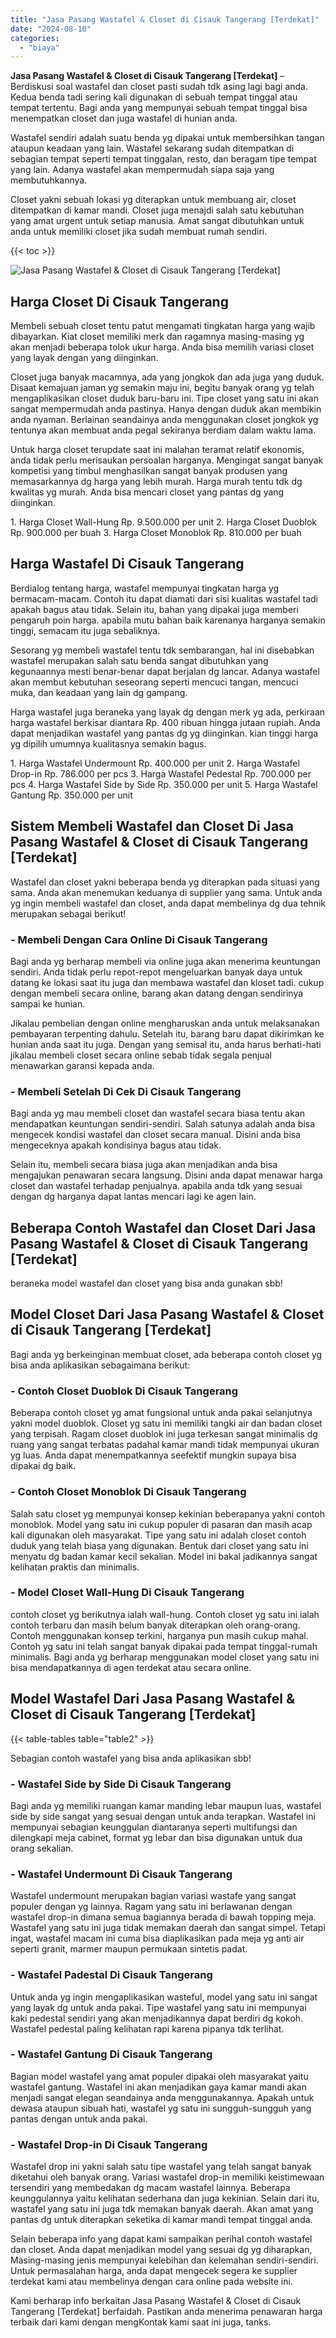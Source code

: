 ```yaml
---
title: "Jasa Pasang Wastafel & Closet di Cisauk Tangerang [Terdekat]"
date: "2024-08-10"
categories: 
  - "biaya"
---
```


**Jasa Pasang Wastafel & Closet di Cisauk Tangerang \[Terdekat\]** – Berdiskusi soal wastafel dan closet pasti sudah tdk asing lagi bagi anda. Kedua benda tadi sering kali digunakan di sebuah tempat tinggal atau tempat tertentu. Bagi anda yang mempunyai sebuah tempat tinggal bisa menempatkan closet dan juga wastafel di hunian anda.

Wastafel sendiri adalah suatu benda yg dipakai untuk membersihkan tangan ataupun keadaan yang lain. Wastafel sekarang sudah ditempatkan di sebagian tempat seperti tempat tinggalan, resto, dan beragam tipe tempat yang lain. Adanya wastafel akan mempermudah siapa saja yang membutuhkannya.

Closet yakni sebuah lokasi yg diterapkan untuk membuang air, closet ditempatkan di kamar mandi. Closet juga menajdi salah satu kebutuhan yang amat urgent untuk setiap manusia. Amat sangat dibutuhkan untuk anda untuk memiliki closet jika sudah membuat rumah sendiri.

{{< toc >}}

![Jasa Pasang Wastafel & Closet di Cisauk Tangerang [Terdekat]](/images/wastafel-closet-murah49.png)

## Harga Closet Di Cisauk Tangerang

Membeli sebuah closet tentu patut mengamati tingkatan harga yang wajib dibayarkan. Kiat closet memiliki merk dan ragamnya masing-masing yg akan menjadi beberapa tolok ukur harga. Anda bisa memilih variasi closet yang layak dengan yang diinginkan.

Closet juga banyak macamnya, ada yang jongkok dan ada juga yang duduk. Disaat kemajuan jaman yg semakin maju ini, begitu banyak orang yg telah mengaplikasikan closet duduk baru-baru ini. Tipe closet yang satu ini akan sangat mempermudah anda pastinya. Hanya dengan duduk akan membikin anda nyaman. Berlainan seandainya anda menggunakan closet jongkok yg tentunya akan membuat anda pegal sekiranya berdiam dalam waktu lama.

Untuk harga closet terupdate saat ini malahan teramat relatif ekonomis, anda tidak perlu merisaukan persoalan harganya. Mengingat sangat banyak kompetisi yang timbul menghasilkan sangat banyak produsen yang memasarkannya dg harga yang lebih murah. Harga murah tentu tdk dg kwalitas yg murah. Anda bisa mencari closet yang pantas dg yang diinginkan.

1\. Harga Closet Wall-Hung Rp. 9.500.000 per unit 2. Harga Closet Duoblok Rp. 900.000 per buah 3. Harga Closet Monoblok Rp. 810.000 per buah

## Harga Wastafel Di Cisauk Tangerang

Berdialog tentang harga, wastafel mempunyai tingkatan harga yg bermacam-macam. Contoh itu dapat diamati dari sisi kualitas wastafel tadi apakah bagus atau tidak. Selain itu, bahan yang dipakai juga memberi pengaruh poin harga. apabila mutu bahan baik karenanya harganya semakin tinggi, semacam itu juga sebaliknya.

Sesorang yg membeli wastafel tentu tdk sembarangan, hal ini disebabkan wastafel merupakan salah satu benda sangat dibutuhkan yang kegunaannya mesti benar-benar dapat berjalan dg lancar. Adanya wastafel akan membut kebutuhan seseorang seperti mencuci tangan, mencuci muka, dan keadaan yang lain dg gampang.

Harga wastafel juga beraneka yang layak dg dengan merk yg ada, perkiraan harga wastafel berkisar diantara Rp. 400 ribuan hingga jutaan rupiah. Anda dapat menjadikan wastafel yang pantas dg yg diinginkan. kian tinggi harga yg dipilih umumnya kualitasnya semakin bagus.

1\. Harga Wastafel Undermount Rp. 400.000 per unit 2. Harga Wastafel Drop-in Rp. 786.000 per pcs 3. Harga Wastafel Pedestal Rp. 700.000 per pcs 4. Harga Wastafel Side by Side Rp. 350.000 per unit 5. Harga Wastafel Gantung Rp. 350.000 per unit

## Sistem Membeli Wastafel dan Closet Di Jasa Pasang Wastafel & Closet di Cisauk Tangerang \[Terdekat\]

Wastafel dan closet yakni beberapa benda yg diterapkan pada situasi yang sama. Anda akan menemukan keduanya di supplier yang sama. Untuk anda yg ingin membeli wastafel dan closet, anda dapat membelinya dg dua tehnik merupakan sebagai berikut!

### \- Membeli Dengan Cara Online Di Cisauk Tangerang

Bagi anda yg berharap membeli via online juga akan menerima keuntungan sendiri. Anda tidak perlu repot-repot mengeluarkan banyak daya untuk datang ke lokasi saat itu juga dan membawa wastafel dan kloset tadi. cukup dengan membeli secara online, barang akan datang dengan sendirinya sampai ke hunian.

Jikalau pembelian dengan online mengharuskan anda untuk melaksanakan pembayaran terpenting dahulu. Setelah itu, barang baru dapat dikirimkan ke hunian anda saat itu juga. Dengan yang semisal itu, anda harus berhati-hati jikalau membeli closet secara online sebab tidak segala penjual menawarkan garansi kepada anda.

### \- Membeli Setelah Di Cek Di Cisauk Tangerang

Bagi anda yg mau membeli closet dan wastafel secara biasa tentu akan mendapatkan keuntungan sendiri-sendiri. Salah satunya adalah anda bisa mengecek kondisi wastafel dan closet secara manual. Disini anda bisa mengeceknya apakah kondisinya bagus atau tidak.

Selain itu, membeli secara biasa juga akan menjadikan anda bisa mengajukan penawaran secara langsung. Disini anda dapat menawar harga closet dan wastafel terhadap penjualnya. apabila anda tdk yang sesuai dengan dg harganya dapat lantas mencari lagi ke agen lain.

## Beberapa Contoh Wastafel dan Closet Dari Jasa Pasang Wastafel & Closet di Cisauk Tangerang \[Terdekat\]

beraneka model wastafel dan closet yang bisa anda gunakan sbb!

## Model Closet Dari Jasa Pasang Wastafel & Closet di Cisauk Tangerang \[Terdekat\]

Bagi anda yg berkeinginan membuat closet, ada beberapa contoh closet yg bisa anda aplikasikan sebagaimana berikut:

### \- Contoh Closet Duoblok Di Cisauk Tangerang

Beberapa contoh closet yg amat fungsional untuk anda pakai selanjutnya yakni model duoblok. Closet yg satu ini memiliki tangki air dan badan closet yang terpisah. Ragam closet duoblok ini juga terkesan sangat minimalis dg ruang yang sangat terbatas padahal kamar mandi tidak mempunyai ukuran yg luas. Anda dapat menempatkannya seefektif mungkin supaya bisa dipakai dg baik.

### \- Contoh Closet Monoblok Di Cisauk Tangerang

Salah satu closet yg mempunyai konsep kekinian beberapanya yakni contoh monoblok. Model yang satu ini cukup populer di pasaran dan masih acap kali digunakan oleh masyarakat. Tipe yang satu ini adalah closet contoh duduk yang telah biasa yang digunakan. Bentuk dari closet yang satu ini menyatu dg badan kamar kecil sekalian. Model ini bakal jadikannya sangat kelihatan praktis dan minimalis.

### \- Model Closet Wall-Hung Di Cisauk Tangerang

contoh closet yg berikutnya ialah wall-hung. Contoh closet yg satu ini ialah contoh terbaru dan masih belum banyak diterapkan oleh orang-orang. Contoh menggunakan konsep terkini, harganya pun masih cukup mahal. Contoh yg satu ini telah sangat banyak dipakai pada tempat tinggal-rumah minimalis. Bagi anda yg berharap menggunakan model closet yang satu ini bisa mendapatkannya di agen terdekat atau secara online.

## Model Wastafel Dari Jasa Pasang Wastafel & Closet di Cisauk Tangerang \[Terdekat\]

{{< table-tables table="table2" >}}

Sebagian contoh wastafel yang bisa anda aplikasikan sbb!

### \- Wastafel Side by Side Di Cisauk Tangerang

Bagi anda yg memiliki ruangan kamar manding lebar maupun luas, wastafel side by side sangat yang sesuai dengan untuk anda terapkan. Wastafel ini mempunyai sebagian keunggulan diantaranya seperti multifungsi dan dilengkapi meja cabinet, format yg lebar dan bisa digunakan untuk dua orang sekalian.

### \- Wastafel Undermount Di Cisauk Tangerang

Wastafel undermount merupakan bagian variasi wastafe yang sangat populer dengan yg lainnya. Ragam yang satu ini berlawanan dengan wastafel drop-in dimana semua bagiannya berada di bawah topping meja. Wastafel yang satu ini juga tidak memakan daerah dan sangat simpel. Tetapi ingat, wastafel macam ini cuma bisa diaplikasikan pada meja yg anti air seperti granit, marmer maupun permukaan sintetis padat.

### \- Wastafel Padestal Di Cisauk Tangerang

Untuk anda yg ingin mengaplikasikan wasteful, model yang satu ini sangat yang layak dg untuk anda pakai. Tipe wastafel yang satu ini mempunyai kaki pedestal sendiri yang akan menjadikannya dapat berdiri dg kokoh. Wastafel pedestal paling kelihatan rapi karena pipanya tdk terlihat.

### \- Wastafel Gantung Di Cisauk Tangerang

Bagian model wastafel yang amat populer dipakai oleh masyarakat yaitu wastafel gantung. Wastafel ini akan menjadikan gaya kamar mandi akan menjadi sangat elegan seandainya anda menggunakannya. Apakah untuk dewasa ataupun sibuah hati, wastafel yg satu ini sungguh-sungguh yang pantas dengan untuk anda pakai.

### \- Wastafel Drop-in Di Cisauk Tangerang

Wastafel drop ini yakni salah satu tipe wastafel yang telah sangat banyak diketahui oleh banyak orang. Variasi wastafel drop-in memiliki keistimewaan tersendiri yang membedakan dg macam wastafel lainnya. Beberapa keunggulannya yaitu kelihatan sederhana dan juga kekinian. Selain dari itu, wastafel yang satu ini juga tdk memakan banyak daerah. Akan amat yang pantas dg untuk diterapkan seketika di kamar mandi tempat tinggal anda.

Selain beberapa info yang dapat kami sampaikan perihal contoh wastafel dan closet. Anda dapat menjadikan model yang sesuai dg yg diharapkan, Masing-masing jenis mempunyai kelebihan dan kelemahan sendiri-sendiri. Untuk permasalahan harga, anda dapat mengecek segera ke supplier terdekat kami atau membelinya dengan cara online pada website ini.

Kami berharap info berkaitan Jasa Pasang Wastafel & Closet di Cisauk Tangerang \[Terdekat\] berfaidah. Pastikan anda menerima penawaran harga terbaik dari kami dengan mengKontak kami saat ini juga, tanks.
